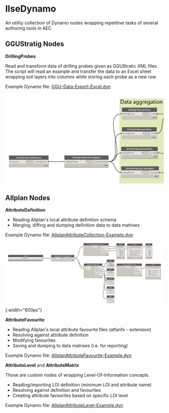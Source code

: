 # IlseDynamo

An utility collection of Dynamo nodes wrapping repetitive tasks of several authoring tools in AEC.

## GGUStratig Nodes

__DrillingProbes__ 

Read and transform data of drilling probes given as GGUStratic XML files. The script will read an example and transfer the data to an Excel sheet wrapping soil layers into columns while storing each probe as a new row.

Example Dynamo file:
[GGU-Data-Export-Excel.dyn](IlseDynamo.Examples/GGU-Data-Export-Excel.dyn)

![GGU-Data-Export-Excel.dyn](IlseDynamo.Examples/resources/GGU-Data-Export-Excel_2020-01-22_01-10-32.png)

## Allplan Nodes

__AttributeDefinition__

 - Reading Allplan's local attribute definition schema
 - Merging, diffing and dumping definition data to data matrixes 

Example Dynamo file: [AllplanAttributeCollection-Example.dyn](IlseDynamo.Examples/AllplanAttributeCollection-Example.dyn)

![AllplanAttributeCollection-Example.png](IlseDynamo.Examples/resources/AllplanAttributeCollection-Example.png){:width="600px"}

__AttributeFavourite__

 - Reading Allplan's local attribute favourite files (atfanfx - extension)
 - Resolving against attribute definition
 - Modifying favourites
 - Saving and dumping to data matrixes (i.e. for reporting)

Example Dynamo file: [AllplanAttributeFavourite-Example.dyn](IlseDynamo.Examples/AllplanAttributeFavourite-Example.dyn)

__AttributeLevel__ and __AttributeMatrix__

Those are custom nodes of wrapping Level-Of-Information concepts.

 - Reading/importing LOI definition (minimum LOI and attribute name)
 - Resolving against definition and favourites
 - Creating attribute favourites based on specific LOI level

Example Dynamo file: [AllplanAttributeLevel-Example.dyn](IlseDynamo.Examples/AllplanAttributeLevel-Example.dyn)
